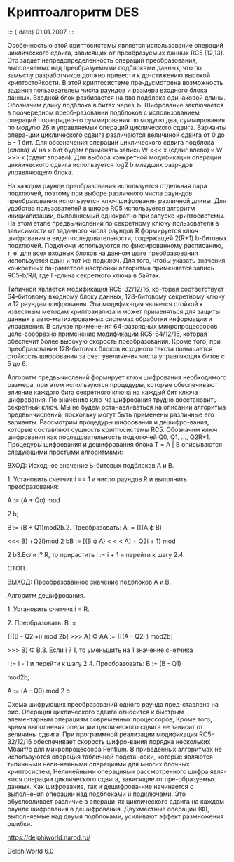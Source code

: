 Криптоалгоритм DES
==================

::: {.date}
01.01.2007
:::

Особенностью этой криптосистемы является использование операций
циклического сдвига, зависящих от преобразуемых данных RC5 \[12,13\].
Это задает непредопределенность операций преобразования, выполняемых над
преобразуемыми подблоками данных, что по замыслу разработчиков должно
привести к до-стижению высокой криптостойкости. В этой криптосистеме
пре-дусмотрена возможность задания пользователем числа раундов и размера
входного блока данных. Входной блок разбивается на два подблока
одинаковой длины. Обозначим длину подблока в битах через Ъ. Шифрование
заключается в поочередном преоб-разовании подблоков с использованием
операций поразрядно-го суммирования по модулю два, суммирования по
модулю 26 и управляемых операций циклического сдвига. Варианты опера-ции
циклического сдвига различаются величиной сдвига от 0 до Ь - 1 бит. Для
обозначения операции циклического сдвига подблока (слова) W на х бит
будем применять запись W \<\<\< х (сдвиг влево) и W \>\>\> х (сдвиг
вправо). Для выбора конкретной модификации операции циклического сдвига
используется log2 b младших разрядов управляющего блока.

На каждом раунде преобразования используется отдельная пара подключей,
поэтому при выборе различного числа раун-дов преобразования используется
ключ шифрования различной длины. Для удобства пользователей в шифре RC5
используется алгоритм инициализации, выполняемый однократно при запуске
криптосистемы. На этом этапе предвычислений по секретному ключу
пользователя в зависимости от заданного числа раундов R формируется ключ
шифрования в виде последовательности, содержащей 2(R+1) b-битовых
подключей. Подключи используются по фиксированному расписанию, т. е. для
всех входных блоков на данном шаге преобразования используется один и
тот же подключ. Для того, чтобы указать значения конкретных па-раметров
настройки алгоритма применяется запись RC5-b/R/l, где l -длина
секретного ключа в байтах.

Типичной является модификация RC5-32/12/16, ко-торая соответствует
64-битовому входному блоку данных, 128-битовому секретному ключу и 12
раундам шифрования. Эта модификация является стойкой к известным методам
криптоанализа и может применяться для защиты данных в
авто-матизированных системах обработки информации и управления. В случае
применения 64-разрядных микропроцессоров целе-сообразно применение
модификации RC5-64/12/16, которая обеспечит более высокую скорость
преобразования. Кроме того, при преобразовании 128-битовых блоков
исходного текста повышается стойкость шифрования за счет увеличения
числа управляющих битов с 5 до 6.

Алгоритм предвычислений формирует ключ шифрования необходимого размера,
при этом используются процедуры, которые обеспечивают влияние каждого
бита секретного ключа на каждый бит ключа шифрования. По значению клю-ча
шифрования трудно восстановить секретный ключ. Мы не будем
останавливаться на описании алгоритма предвы-числений, поскольку могут
быть применены различные его варианты. Рассмотрим процедуры шифрования и
дешифро-вания, которые составляют сущность криптосистемы RC5. Обозначим
ключ шифрования как последовательность подключей Q0, Q1, \..., Q2R+1.
Процедуры шифрования и дешифрования блока Т = A \| В описываются
следующими простыми алгоритмами:

BХОД: Исходное значение Ь-битовых подблоков A и В.

1\. Установить счетчик i == 1 и число раундов R и выполнить
преобразования:

А := (A + Qo) mod

2 b;

В := (B + Q1)mod2b.2. Преобразовать: A := {\[(A ф В)

\<\<\< В\] +Q2i}mod 2 bB := \[(B ф A) \< \< \< A\] + Q2i + 1} mod

2 b3.Если i? R, то прирастить i := i + 1 и перейти к шагу 2.4.

СТОП.

ВЫХОД: Преобразованное значение подблоков A и В.

Алгоритм дешифрования.

1\. Установить счетчик i = R.

2\. Преобразовать: B :=

{\[(В - Q2i+i) mod 2b\] \>\>\> A} Ф AA := {\[(A - Q2i ) mod2b\]

\>\>\> В} Ф В.3. Если i ? 1, то уменьшить на 1 значение счетчика

i := i - 1 и перейти к шагу 2.4. Преобразовать: B := (B - Q1)

mod2b;

A := (A - Q0) mod 2 b

Схема шифрующих преобразований одного раунда пред-ставлена на рис.
Операция циклического сдвига относится к быстрым элементарным операциям
современных процессоров, Кроме того, время выполнения операции
циклического сдвига не зависит от величины сдвига. При программной
реализации модификация RC5-32/12/16 обеспечивает скорость шифро-вания
порядка нескольких Мбайт/с для микропроцессора Pentium. В приведенных
алгоритмах не используются операция табличной подстановки, которые
являются типичными нели-нейными операциями для многих блочных
криптосистем, Нелинейными операциями рассмотренного шифра явля-ются
операции циклического сдвига, зависящие от пре-образуемых данных. Как
шифрование, так и дешифрова-ние начинается с выполнения операции над
подблоками и подключами. Это обусловливает различие в операци-ях
циклического сдвига на каждом раунде шифрования в дешифрования.
Двухместные операции (Ф), выполняемые над двумя подблоками, усиливают
эффект размножения ошибки.

<https://delphiworld.narod.ru/>

DelphiWorld 6.0
